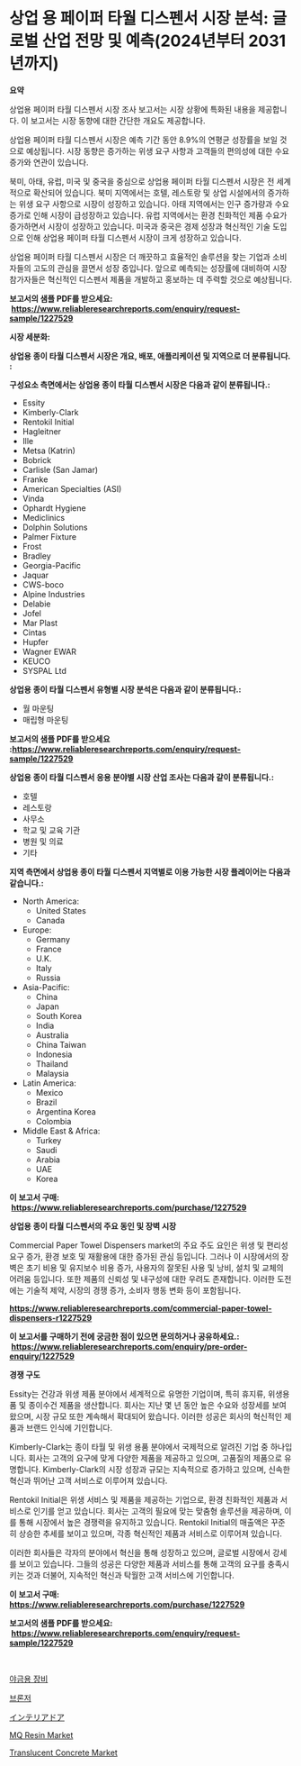 <p><h1>상업 용 페이퍼 타월 디스펜서 시장 분석: 글로벌 산업 전망 및 예측(2024년부터 2031년까지)</h1></p><p><strong>요약</strong></p>
<p><p>상업용 페이퍼 타월 디스펜서 시장 조사 보고서는 시장 상황에 특화된 내용을 제공합니다. 이 보고서는 시장 동향에 대한 간단한 개요도 제공합니다. </p><p>상업용 페이퍼 타월 디스펜서 시장은 예측 기간 동안 8.9%의 연평균 성장률을 보일 것으로 예상됩니다. 시장 동향은 증가하는 위생 요구 사항과 고객들의 편의성에 대한 수요 증가와 연관이 있습니다. </p><p>북미, 아태, 유럽, 미국 및 중국을 중심으로 상업용 페이퍼 타월 디스펜서 시장은 전 세계적으로 확산되어 있습니다. 북미 지역에서는 호텔, 레스토랑 및 상업 시설에서의 증가하는 위생 요구 사항으로 시장이 성장하고 있습니다. 아태 지역에서는 인구 증가량과 수요 증가로 인해 시장이 급성장하고 있습니다. 유럽 지역에서는 환경 친화적인 제품 수요가 증가하면서 시장이 성장하고 있습니다. 미국과 중국은 경제 성장과 혁신적인 기술 도입으로 인해 상업용 페이퍼 타월 디스펜서 시장이 크게 성장하고 있습니다. </p><p>상업용 페이퍼 타월 디스펜서 시장은 더 깨끗하고 효율적인 솔루션을 찾는 기업과 소비자들의 고도의 관심을 끌면서 성장 중입니다. 앞으로 예측되는 성장률에 대비하여 시장 참가자들은 혁신적인 디스펜서 제품을 개발하고 홍보하는 데 주력할 것으로 예상됩니다.</p></p>
<p><strong>보고서의 샘플 PDF를 받으세요: &nbsp;<a href="https://www.reliableresearchreports.com/enquiry/request-sample/1227529">https://www.reliableresearchreports.com/enquiry/request-sample/1227529</a></strong></p>
<p><strong>시장 세분화:</strong></p>
<p><strong> 상업용 종이 타월 디스펜서 시장은 개요, 배포, 애플리케이션 및 지역으로 더 분류됩니다. :</strong></p>
<p><strong>구성요소 측면에서는 상업용 종이 타월 디스펜서 시장은 다음과 같이 분류됩니다.:</strong></p>
<p><ul><li>Essity</li><li>Kimberly-Clark</li><li>Rentokil Initial</li><li>Hagleitner</li><li>Ille</li><li>Metsa (Katrin)</li><li>Bobrick</li><li>Carlisle (San Jamar)</li><li>Franke</li><li>American Specialties (ASI)</li><li>Vinda</li><li>Ophardt Hygiene</li><li>Mediclinics</li><li>Dolphin Solutions</li><li>Palmer Fixture</li><li>Frost</li><li>Bradley</li><li>Georgia-Pacific</li><li>Jaquar</li><li>CWS-boco</li><li>Alpine Industries</li><li>Delabie</li><li>Jofel</li><li>Mar Plast</li><li>Cintas</li><li>Hupfer</li><li>Wagner EWAR</li><li>KEUCO</li><li>SYSPAL Ltd</li></ul></p>
<p><strong> 상업용 종이 타월 디스펜서 유형별 시장 분석은 다음과 같이 분류됩니다.:</strong></p>
<p><ul><li>월 마운팅</li><li>매립형 마운팅</li></ul></p>
<p><strong>보고서의 샘플 PDF를 받으세요 :<a href="https://www.reliableresearchreports.com/enquiry/request-sample/1227529">https://www.reliableresearchreports.com/enquiry/request-sample/1227529</a></strong></p>
<p><strong> 상업용 종이 타월 디스펜서 응용 분야별 시장 산업 조사는 다음과 같이 분류됩니다.:</strong></p>
<p><ul><li>호텔</li><li>레스토랑</li><li>사무소</li><li>학교 및 교육 기관</li><li>병원 및 의료</li><li>기타</li></ul></p>
<p><strong>지역 측면에서 상업용 종이 타월 디스펜서 지역별로 이용 가능한 시장 플레이어는 다음과 같습니다.:</strong></p>
<p><ul>
    <li>
        North America:
        <ul>
            <li>United States</li>
            <li>Canada</li>
        </ul>
    </li>
    <li>
        Europe:
        <ul>
            <li>Germany</li>
            <li>France</li>
            <li>U.K.</li>
            <li>Italy</li>
            <li>Russia</li>
        </ul>
    </li>
    <li>
        Asia-Pacific:
        <ul>
            <li>China</li>
            <li>Japan</li>
            <li>South Korea</li>
            <li>India</li>
            <li>Australia</li>
            <li>China Taiwan</li>
            <li>Indonesia</li>
            <li>Thailand</li>
            <li>Malaysia</li>
        </ul>
    </li>
    <li>
        Latin America:
        <ul>
            <li>Mexico</li>
            <li>Brazil</li>
            <li>Argentina Korea</li>
            <li>Colombia</li>
        </ul>
    </li>
    <li>
        Middle East & Africa:
        <ul>
            <li>Turkey</li>
            <li>Saudi</li>
            <li>Arabia</li>
            <li>UAE</li>
            <li>Korea</li>
        </ul>
    </li>
    </ul></p>
<p><strong>이 보고서 구매: &nbsp;<a href="https://www.reliableresearchreports.com/purchase/1227529">https://www.reliableresearchreports.com/purchase/1227529</a></strong></p>
<p><strong>상업용 종이 타월 디스펜서의 주요 동인 및 장벽 시장</strong></p>
<p><p>Commercial Paper Towel Dispensers market의 주요 주도 요인은 위생 및 편리성 요구 증가, 환경 보호 및 재활용에 대한 증가된 관심 등입니다. 그러나 이 시장에서의 장벽은 초기 비용 및 유지보수 비용 증가, 사용자의 잘못된 사용 및 낭비, 설치 및 교체의 어려움 등입니다. 또한 제품의 신뢰성 및 내구성에 대한 우려도 존재합니다. 이러한 도전에는 기술적 제약, 시장의 경쟁 증가, 소비자 행동 변화 등이 포함됩니다.</p></p>
<p><strong><a href="https://www.reliableresearchreports.com/commercial-paper-towel-dispensers-r1227529">https://www.reliableresearchreports.com/commercial-paper-towel-dispensers-r1227529</a></strong></p>
<p><strong>이 보고서를 구매하기 전에 궁금한 점이 있으면 문의하거나 공유하세요.: &nbsp;<a href="https://www.reliableresearchreports.com/enquiry/pre-order-enquiry/1227529">https://www.reliableresearchreports.com/enquiry/pre-order-enquiry/1227529</a></strong></p>
<p><strong>경쟁 구도</strong></p>
<p><p>Essity는 건강과 위생 제품 분야에서 세계적으로 유명한 기업이며, 특히 휴지류, 위생용품 및 종이수건 제품을 생산합니다. 회사는 지난 몇 년 동안 높은 수요와 성장세를 보여왔으며, 시장 규모 또한 계속해서 확대되어 왔습니다. 이러한 성공은 회사의 혁신적인 제품과 브랜드 인식에 기인합니다.</p><p>Kimberly-Clark는 종이 타월 및 위생 용품 분야에서 국제적으로 알려진 기업 중 하나입니다. 회사는 고객의 요구에 맞게 다양한 제품을 제공하고 있으며, 고품질의 제품으로 유명합니다. Kimberly-Clark의 시장 성장과 규모는 지속적으로 증가하고 있으며, 신속한 혁신과 뛰어난 고객 서비스로 이루어져 있습니다.</p><p>Rentokil Initial은 위생 서비스 및 제품을 제공하는 기업으로, 환경 친화적인 제품과 서비스로 인기를 얻고 있습니다. 회사는 고객의 필요에 맞는 맞춤형 솔루션을 제공하며, 이를 통해 시장에서 높은 경쟁력을 유지하고 있습니다. Rentokil Initial의 매출액은 꾸준히 상승한 추세를 보이고 있으며, 각종 혁신적인 제품과 서비스로 이루어져 있습니다.</p><p>이러한 회사들은 각자의 분야에서 혁신을 통해 성장하고 있으며, 글로벌 시장에서 강세를 보이고 있습니다. 그들의 성공은 다양한 제품과 서비스를 통해 고객의 요구를 충족시키는 것과 더불어, 지속적인 혁신과 탁월한 고객 서비스에 기인합니다.</p></p>
<p><strong>이 보고서 구매: &nbsp; <a href="https://www.reliableresearchreports.com/purchase/1227529">https://www.reliableresearchreports.com/purchase/1227529</a></strong></p>
<p><strong>보고서의 샘플 PDF를 받으세요: &nbsp;<a href="https://www.reliableresearchreports.com/enquiry/request-sample/1227529">https://www.reliableresearchreports.com/enquiry/request-sample/1227529</a></strong><strong></strong></p>
<p>&nbsp;</p>
<p><p><a href="https://github.com/Howaoole34545/Market-Research-Report-List-1/blob/main/239270729720.md">야금용 장비</a></p><p><a href="https://medium.com/@cierrahayes645/%EB%B8%8C%EB%A1%A0%EC%A0%80-%EC%8B%9C%EC%9E%A5-%EB%8F%99%ED%96%A5%EA%B3%BC-%EC%8B%9C%EC%9E%A5-%EB%B6%84%EC%84%9D%EC%9D%80-2024-2031%EB%85%84-%EA%B8%B0%EA%B0%84%EC%9D%84-%EB%8C%80%EC%83%81%EC%9C%BC%EB%A1%9C-%EC%98%88%EC%B8%A1%EB%90%98%EC%97%88%EC%8A%B5%EB%8B%88%EB%8B%A4-b769b564445b">브론저</a></p><p><a href="https://github.com/CloydAbbott2023/Market-Research-Report-List-1/blob/main/303416932686.md">インテリアドア</a></p><p><a href="https://issuu.com/reportprime-2/docs/mq-resin-market-size-2030.pptx">MQ Resin Market</a></p><p><a href="https://issuu.com/reportprime-2/docs/translucent-concrete-market-size-2030.pptx">Translucent Concrete Market</a></p></p>